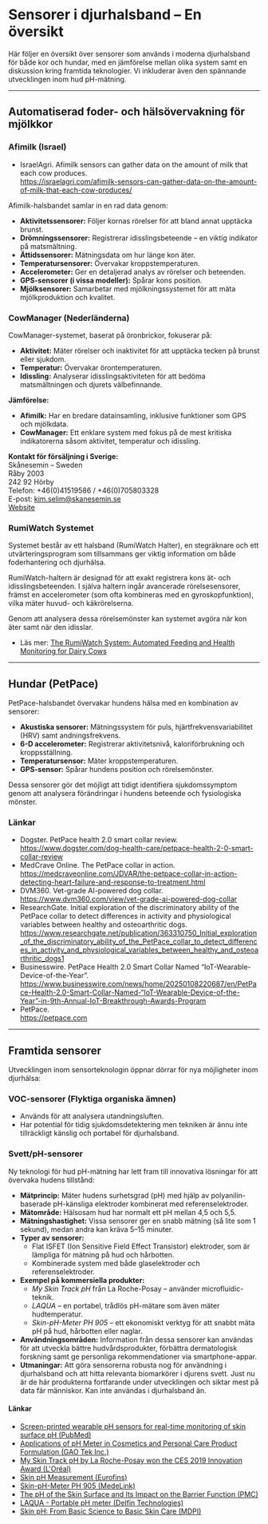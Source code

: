 # Sensorer i djurhalsband – En översikt

Här följer en översikt över sensorer som används i moderna djurhalsband för både kor och hundar, med en jämförelse mellan olika system samt en diskussion kring framtida teknologier. Vi inkluderar även den spännande utvecklingen inom hud pH-mätning.

---

## Automatiserad foder- och hälsövervakning för mjölkkor

### Afimilk (Israel)
- IsraelAgri. Afimilk sensors can gather data on the amount of milk that each cow produces.  
  https://israelagri.com/afimilk-sensors-can-gather-data-on-the-amount-of-milk-that-each-cow-produces/

Afimilk-halsbandet samlar in en rad data genom:
- **Aktivitetssensorer:** Följer kornas rörelser för att bland annat upptäcka brunst.
- **Drömningssensorer:** Registrerar idisslingsbeteende – en viktig indikator på matsmältning.
- **Ättidssensorer:** Mätningsdata om hur länge kon äter.
- **Temperatursensorer:** Övervakar kroppstemperaturen.
- **Accelerometer:** Ger en detaljerad analys av rörelser och beteenden.
- **GPS-sensorer (i vissa modeller):** Spårar kons position.
- **Mjölksensorer:** Samarbetar med mjölkningssystemet för att mäta mjölkproduktion och kvalitet.

### CowManager (Nederländerna)
CowManager-systemet, baserat på öronbrickor, fokuserar på:
- **Aktivitet:** Mäter rörelser och inaktivitet för att upptäcka tecken på brunst eller sjukdom.
- **Temperatur:** Övervakar örontemperaturen.
- **Idissling:** Analyserar idisslingsaktiviteten för att bedöma matsmältningen och djurets välbefinnande.

**Jämförelse:**  
- **Afimilk:** Har en bredare datainsamling, inklusive funktioner som GPS och mjölkdata.  
- **CowManager:** Ett enklare system med fokus på de mest kritiska indikatorerna såsom aktivitet, temperatur och idissling.

**Kontakt för försäljning i Sverige:**  
Skånesemin – Sweden  
Råby 2003  
242 92 Hörby  
Telefon: +46(0)41519586 / +46(0)705803328  
E-post: kim.selim@skanesemin.se  
[Website](#)

###  RumiWatch Systemet

Systemet består av ett halsband (RumiWatch Halter), en stegräknare och ett utvärteringsprogram som tillsammans ger viktig information om både foderhantering och djurhälsa.

RumiWatch-haltern är designad för att exakt registrera kons ät- och idisslingsbeteenden. I själva haltern ingår avancerade rörelsesensorer, 
främst en accelerometer (som ofta kombineras med en gyroskopfunktion), vilka mäter huvud- och käkrörelserna. 

Genom att analysera dessa rörelsemönster kan systemet avgöra när kon äter samt när den idisslar.

- Läs mer: [The RumiWatch System: Automated Feeding and Health Monitoring for Dairy Cows](https://www.agrarforschungschweiz.ch/en/2021/03/the-rumiwatch-system-automated-feeding-and-health-monitoring-for-dairy-cows/)
---

## Hundar (PetPace)

PetPace-halsbandet övervakar hundens hälsa med en kombination av sensorer:
- **Akustiska sensorer:** Mätningssystem för puls, hjärtfrekvensvariabilitet (HRV) samt andningsfrekvens.
- **6-D accelerometer:** Registrerar aktivitetsnivå, kaloriförbrukning och kroppsställning.
- **Temperatursensor:** Mäter kroppstemperaturen.
- **GPS-sensor:** Spårar hundens position och rörelsemönster.

Dessa sensorer gör det möjligt att tidigt identifiera sjukdomssymptom genom att analysera förändringar i hundens beteende och fysiologiska mönster.

### Länkar
- Dogster. PetPace health 2.0 smart collar review.  
  https://www.dogster.com/dog-health-care/petpace-health-2-0-smart-collar-review
- MedCrave Online. The PetPace collar in action.  
  https://medcraveonline.com/JDVAR/the-petpace-collar-in-action-detecting-heart-failure-and-response-to-treatment.html
- DVM360. Vet-grade AI-powered dog collar.  
  https://www.dvm360.com/view/vet-grade-ai-powered-dog-collar
- ResearchGate. Initial exploration of the discriminatory ability of the PetPace collar to detect differences in activity and physiological variables between healthy and osteoarthritic dogs.  
  https://www.researchgate.net/publication/363310750_Initial_exploration_of_the_discriminatory_ability_of_the_PetPace_collar_to_detect_differences_in_activity_and_physiological_variables_between_healthy_and_osteoarthritic_dogs1
- Businesswire. PetPace Health 2.0 Smart Collar Named “IoT-Wearable-Device-of-the-Year”.  
  https://www.businesswire.com/news/home/20250108220687/en/PetPace-Health-2.0-Smart-Collar-Named-“IoT-Wearable-Device-of-the-Year”-in-9th-Annual-IoT-Breakthrough-Awards-Program
- PetPace.  
  https://petpace.com
---

## Framtida sensorer

Utvecklingen inom sensorteknologin öppnar dörrar för nya möjligheter inom djurhälsa:

### VOC-sensorer (Flyktiga organiska ämnen)
- Används för att analysera utandningsluften.
- Har potential för tidig sjukdomsdetektering men tekniken är ännu inte tillräckligt känslig och portabel för djurhalsband.

### Svett/pH-sensorer
Ny teknologi för hud pH-mätning har lett fram till innovativa lösningar för att övervaka hudens tillstånd:
- **Mätprincip:** Mäter hudens surhetsgrad (pH) med hjälp av polyanilin-baserade pH-känsliga elektroder kombinerat med referenselektroder.
- **Mätområde:** Hälsosam hud har normalt ett pH mellan 4,5 och 5,5.
- **Mätningshastighet:** Vissa sensorer ger en snabb mätning (så lite som 1 sekund), medan andra kan kräva 5–15 minuter.
- **Typer av sensorer:**  
  - Flat ISFET (Ion Sensitive Field Effect Transistor) elektroder, som är lämpliga för mätning på hud och hårbotten.
  - Kombinerade system med både glaselektroder och referenselektroder.
- **Exempel på kommersiella produkter:**
  - *My Skin Track pH* från La Roche-Posay – använder microfluidic-teknik.
  - *LAQUA* – en portabel, trådlös pH-mätare som även mäter hudtemperatur.
  - *Skin-pH-Meter PH 905* – ett ekonomiskt verktyg för att snabbt mäta pH på hud, hårbotten eller naglar.
- **Användningsområden:** Information från dessa sensorer kan användas för att utveckla bättre hudvårdsprodukter, förbättra dermatologisk forskning samt ge personliga rekommendationer via smartphone-appar.
- **Utmaningar:** Att göra sensorerna robusta nog för användning i djurhalsband och att hitta relevanta biomarkörer i djurens svett. Just nu är de här produkterna fortfarande under utvecklingen
  och siktar mest på data fär människor. Kan inte användas i djurhalsband än. 

#### Länkar
- [Screen-printed wearable pH sensors for real-time monitoring of skin surface pH (PubMed)](https://pubmed.ncbi.nlm.nih.gov/38294529/)  
- [Applications of pH Meter in Cosmetics and Personal Care Product Formulation (GAO Tek Inc.)](https://gaotek.com/applications-of-ph-meter-in-cosmetics-and-personal-care-product-formulation/)  
- [My Skin Track pH by La Roche-Posay won the CES 2019 Innovation Award (L'Oréal)](https://www.loreal.com/en/news/research-innovation/my-skin-track-ph-by-la-roche-posay-won-the-ces-2019-innovation-award/)  
- [Skin pH Measurement (Eurofins)](https://cdnmedia.eurofins.com/apac/media/601393/skin-ph-measurement.pdf)  
- [Skin-pH-Meter PH 905 (MedeLink)](https://medelink.ca/research-devices/probes/sub-page-skin-ph-meter-ph905/)  
- [The pH of the Skin Surface and Its Impact on the Barrier Function (PMC)](https://pmc.ncbi.nlm.nih.gov/articles/PMC9147059/)  
- [LAQUA - Portable pH meter (Delfin Technologies)](https://delfintech.com/products/laquaact/)  
- [Skin pH: From Basic Science to Basic Skin Care (MDPI)](https://www.mdpi.com/2072-666X/13/9/1376)  

